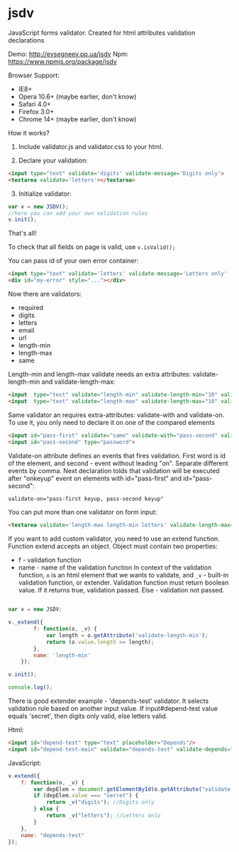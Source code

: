 jsdv
====

JavaScript forms validator. Created for html attributes validation declarations

Demo: http://evsegneev.pp.ua/jsdv
Npm: https://www.npmjs.org/package/jsdv

Browser Support:
* IE8+
* Opera 10.6+ (maybe earlier, don't know)
* Safari 4.0+
* Firefox 3.0+
* Chrome 14+ (maybe earlier, don't know)

How it works?

1. Include validator.js and validator.css to your html.


2. Declare your validation:
  ```html
  <input type="text" validate='digits' validate-message='Digits only'>
  <textarea validate='letters'></textarea>
  ```

3. Initialize validator:
 ```javascript
 var v = new JSDV();
 //here you can add your own validation rules
 v.init();
 ```

That's all!

To check that all fields on page is valid, use ```v.isValid();```

You can pass id of your own error container:

```html
<input type="text" validate='letters' validate-message='Letters only'  validate-error-id='my-error'>
<div id="my-error" style="..."></div>
```

Now there are validators:
* required
* digits
* letters
* email
* url
* length-min
* length-max
* same

Length-min and length-max validate needs an extra attributes: validate-length-min and validate-length-max:

```html
<input  type="text" validate="length-min" validate-length-min="10" validate-message="Minimal length is 10 symbols">
<input  type="text" validate="length-max" validate-length-max="10" validate-message="Maximal length is 10 symbols">
```

Same validator an requires extra-attributes: validate-with and validate-on.
To use it, you only need to declare it on one of the compared elements
 ```html
<input id="pass-first" validate="same" validate-with="pass-second" validate-on="pass-first keyup, pass-second keyup" validate-error-id="same-test" validate-message="Passwords do not match" type="password">
<input id="pass-second" type="password">
 ```

Validate-on attribute defines an events that fires validation.
First word is id of the element, and second - event without leading "on".
Separate different events by comma.
Next declaration tolds that validation will be executed after "onkeyup" event on elements
with id="pass-first" and id="pass-second":
```html
validate-on="pass-first keyup, pass-second keyup"
```

You can put more than one validator on form input:

```html
<textarea validate='length-max length-min letters' validate-length-max="15" validate-length-min="10" validate-message='Message length must be between 10 and 15 letters'></textarea>
```

If you want to add custom validator, you need to use an extend function.
Function extend accepts an object. Object must contain two properties:
* f - validation function
* name - name of the validation function
In context of the validation function, ```o``` is an html element that we wants to validate, and ```_v``` - built-in
validation function, or extender.
Validation function must return boolean value. If it returns true, validation passed.
Else - validation not passed.

```javascript

var v = new JSDV;

v._extend({
        f: function(o, _v) {
            var length = o.getAttribute('validate-length-min');
            return (o.value.length >= length);
        },
        name: 'length-min'
    });

v.init();

console.log();
```

There is good extender example - 'depends-test' validator. It selects validation rule based on another input value.
If input#depend-test value equals 'secret', then digits only valid, else letters valid.

Html:
```html
<input id="depend-test" type="text" placeholder="Depends"/>
<input id="depend-test-main" validate="depends-test" validate-depends="depend-test" validate-on="depend-test keyup, depend-test-main keyup" validate-message="If previous input value equals 'secret', then digits only, else letters only." type="text" placeholder="Depends"/>
```

JavaScript:
```javascript
v.extend({
    f: function(o, _v) {
        var depElem = document.getElementById(o.getAttribute("validate-depends"));
        if (depElem.value === "secret") {
            return _v("digits"); //Digits only
        } else {
            return _v("letters"); //Letters only
        }
    },
    name: "depends-test"
});
```
